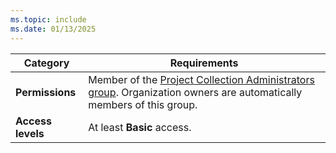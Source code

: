 ```yaml
---
ms.topic: include
ms.date: 01/13/2025
---
```


| Category | Requirements |
|--------------|-------------|
|**Permissions** | Member of the [Project Collection Administrators group](../organizations/security/look-up-project-collection-administrators.md). Organization owners are automatically members of this group.|
|**Access levels**| At least **Basic** access.|
